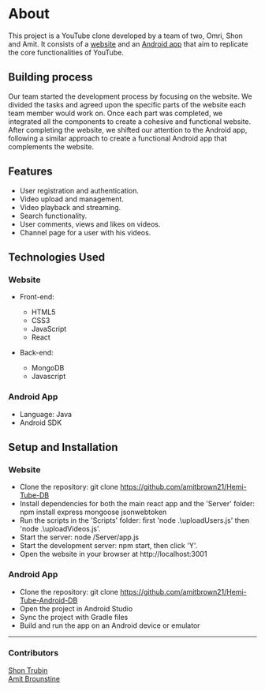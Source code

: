 # About
This project is a YouTube clone developed by a team of two, Omri, Shon and Amit. It consists of a [website](https://github.com/amitbrown21/Hemi-Tube-DB) and an [Android app](https://github.com/amitbrown21/Hemi-Tube-Android-DB) that aim to replicate the core functionalities of YouTube.

## Building process

Our team started the development process by focusing on the website. We divided the tasks and agreed upon the specific parts of the website each team member would work on. Once each part was completed, we integrated all the components to create a cohesive and functional website. After completing the website, we shifted our attention to the Android app, following a similar approach to create a functional Android app that complements the website.

## Features

- User registration and authentication.
- Video upload and management.
- Video playback and streaming.
- Search functionality.
- User comments, views and likes on videos.
- Channel page for a user with his videos.

## Technologies Used
### Website

- Front-end:

  - HTML5
  - CSS3
  - JavaScript
  - React

- Back-end:
  - MongoDB
  - Javascript

### Android App

- Language: Java
- Android SDK

## Setup and Installation
### Website

- Clone the repository: git clone https://github.com/amitbrown21/Hemi-Tube-DB
- Install dependencies for both the main react app and the 'Server' folder: npm install express mongoose jsonwebtoken
- Run the scripts in the 'Scripts' folder: first   'node .\uploadUsers.js' then 'node .\uploadVideos.js'.
- Start the server: node /Server/app.js
- Start the development server: npm start, then click 'Y'.
- Open the website in your browser at http://localhost:3001

### Android App

- Clone the repository: git clone https://github.com/amitbrown21/Hemi-Tube-Android-DB
- Open the project in Android Studio
- Sync the project with Gradle files
- Build and run the app on an Android device or emulator

---

### Contributors
 
[Shon Trubin](https://github.com/ShonTrubin)  
[Amit Brounstine](https://github.com/amitbrown21)  
